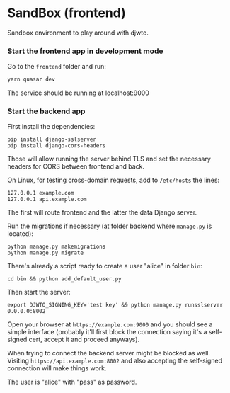# SandBox (frontend)

Sandbox environment to play around with djwto.


### Start the frontend app in development mode

Go to the `frontend` folder and run:

```bash
yarn quasar dev
```

The service should be running at localhost:9000


### Start the backend app

First install the dependencies:

    pip install django-sslserver
    pip install django-cors-headers

Those will allow running the server behind TLS and set the necessary headers for CORS between frontend and back.

On Linux, for testing cross-domain requests, add to `/etc/hosts` the lines:

    127.0.0.1 example.com
    127.0.0.1 api.example.com

The first will route frontend and the latter the data Django server.

Run the migrations if necessary (at folder backend where `manage.py` is located):

    python manage.py makemigrations
    python manage.py migrate

There's already a script ready to create a user "alice" in folder `bin`:

    cd bin && python add_default_user.py

Then start the server:

    export DJWTO_SIGNING_KEY='test key' && python manage.py runsslserver 0.0.0.0:8002

Open your browser at `https://example.com:9000` and you should see a simple interface (probably it'll first block the connection saying it's a self-signed cert, accept it and proceed anyways).

When trying to connect the backend server might be blocked as well. Visiting `https://api.example.com:8002` and also accepting the self-signed connection will make things work.

The user is "alice" with "pass" as password.
